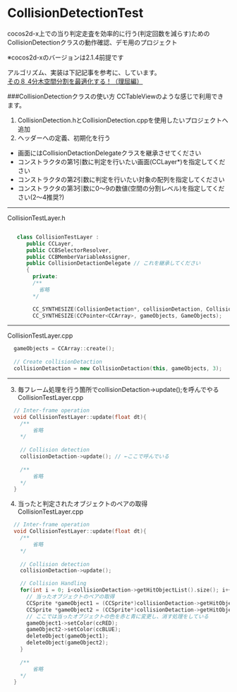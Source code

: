 CollisionDetectionTest
======================

cocos2d-x上での当り判定走査を効率的に行う(判定回数を減らす)ための  
CollisionDetectionクラスの動作確認、デモ用のプロジェクト  

※cocos2d-xのバージョンは2.1.4前提です

アルゴリズム、実装は下記記事を参考に、しています。  
[その８ 4分木空間分割を最適化する！（理屈編）](http://marupeke296.com/COL_2D_No8_QuadTree.html)


###CollisionDetectionクラスの使い方
CCTableViewのような感じで利用できます。  
1. CollisionDetection.hとCollisionDetection.cppを使用したいプロジェクトへ追加
2. ヘッダーへの定義、初期化を行う
  - 画面にはCollisionDetactionDelegateクラスを継承させてください
  - コンストラクタの第1引数に判定を行いたい画面(CCLayer*)を指定してください
  - コンストラクタの第2引数に判定を行いたい対象の配列を指定してください
  - コンストラクタの第3引数に0～9の数値(空間の分割レベル)を指定してください(2～4推奨?)
***
 CollisionTestLayer.h
  ```C++

     class CollisionTestLayer :
        public CCLayer,
        public CCBSelectorResolver,
        public CCBMemberVariableAssigner,
        public CollisionDetactionDelegate // これを継承してください
        {
          private:
          /**
            省略
          */
  
          CC_SYNTHESIZE(CollisionDetaction*, collisionDetaction, CollisionDetaction);
          CC_SYNTHESIZE(CCPointer<CCArray>, gameObjects, GameObjects);
  ``` 
***
  CollisionTestLayer.cpp
  ```C++
    gameObjects = CCArray::create();
    
    // Create collisionDetaction
    collisionDetaction = new CollisionDetaction(this, gameObjects, 3);
  ```
***
3. 毎フレーム処理を行う箇所でcollisionDetaction->update();を呼んでやる  
  CollisionTestLayer.cpp
  ```C++
    // Inter-frame operation
    void CollisionTestLayer::update(float dt){
      /**
          省略
      */
      
      // Collision detection
      collisionDetaction->update(); // ←ここで呼んでいる
      
      /**
          省略
      */
    }
  ```
4. 当ったと判定されたオブジェクトのペアの取得  
  CollisionTestLayer.cpp
  ```C++
    // Inter-frame operation
    void CollisionTestLayer::update(float dt){
      /**
          省略
      */
      
      // Collision detection
      collisionDetaction->update();

      // Collision Handling
      for(int i = 0; i<collisionDetaction->getHitObjectList().size(); i++){
        // 当ったオブジェクトのペアの取得
        CCSprite *gameObject1 = (CCSprite*)collisionDetaction->getHitObjectList()[i].getObject1();
        CCSprite *gameObject2 = (CCSprite*)collisionDetaction->getHitObjectList()[i].getObject2();
        // ここでは当ったオブジェクトの色を赤と青に変更し、消す処理をしている
        gameObject1->setColor(ccRED);
        gameObject2->setColor(ccBLUE);
        deleteObject(gameObject1);
        deleteObject(gameObject2);
      }
      
      /**
          省略
      */
    }
  ```
